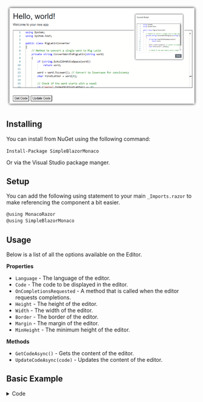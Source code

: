 ![image](https://github.com/ADefWebserver/MonacoRazor/blob/main/example.png)

## Installing

You can install from NuGet using the following command:

`Install-Package SimpleBlazorMonaco`

Or via the Visual Studio package manger.

## Setup

You can add the following using statement to your main `_Imports.razor` to make referencing the component a bit easier.

```cs
@using MonacoRazor
@using SimpleBlazorMonaco
```

## Usage

Below is a list of all the options available on the Editor.

**Properties**

- `Language` - The language of the editor.
- `Code`  - The code to be displayed in the editor.
- `OnCompletionsRequested`  - A method that is called when the editor requests completions.
- `Height` - The height of the editor.
- `Width` - The width of the editor.
- `Border` - The border of the editor.
- `Margin` - The margin of the editor.
- `MinHeight` - The minimum height of the editor.

**Methods**

- `GetCodeAsync()` - Gets the content of the editor.
- `UpdateCodeAsync(code)` - Updates the content of the editor.

## Basic Example

<details>
<summary>Code</summary>

```cs
@page "/"
@using SimpleBlazorMonaco
<h1>Hello, world!</h1>

Welcome to your new app.

<CodeEditor @ref="@MonacoCodeEditor"
            Language="csharp"
            Code="@CurrentScript"
            OnCompletionsRequested="GetCompletionsAsync"
            Height="300px"
            Width="90%"
            Border="2px solid gray"
            Margin="1em 0"
            MinHeight="300px" />
<br />
<button @onclick="GetCode">Get Code</button>&nbsp;
<button @onclick="UpdateCode">Update Code</button>

@if (!string.IsNullOrEmpty(Message))
{
    <div class="modal fade show" tabindex="-1" role="dialog"
         style="display: block;" aria-modal="true">
        <div class="modal-dialog" role="document">
            <div class="modal-content">
                <div class="modal-header">
                    <h5 class="modal-title">Current Script</h5>
                </div>
                <div class="modal-body">
                    <div style="max-height: 300px; overflow-y: auto;">
                        <CodeEditor Language="csharp" Code="@Message" />
                    </div>
                </div>
                <div class="modal-footer">
                    <button type="button" class="btn btn-secondary"
                            data-bs-dismiss="modal" @onclick="CloseMessagePopup">
                        Close
                    </button>
                </div>
            </div>
        </div>
    </div>
    <div class="modal-backdrop fade show"></div>
}

@code {
    CodeEditor MonacoCodeEditor;
    string CurrentScript = "";
    string SampleScript = @"namespace Sample
    {
        public class MyClass
        {
        }
    }";

    protected override void OnInitialized()
    {
        CurrentScript = SampleScript;
    }

    Task<Suggestion[]> GetCompletionsAsync(string currentValue, Position position)
    {
        return Task.FromResult(new[]
        {
            new Suggestion {Label = "From C#", InsertText = "From C#" },
            new Suggestion {Label = "OK", InsertText = "OK" },
        });
    }

    private async Task GetCode()
    {
        CurrentScript = await MonacoCodeEditor.GetCodeAsync();
        Message = CurrentScript;
    }

    private async Task UpdateCode()
    {
        await MonacoCodeEditor.UpdateCodeAsync(SampleScript);
    }

    private string Message = "";

    private void CloseMessagePopup()
    {
        Message = "";
    }
}
```

</details>
